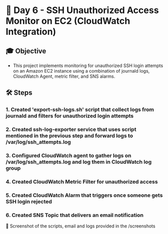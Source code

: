 # 🎯 Day 6 - SSH Unauthorized Access Monitor on EC2 (CloudWatch Integration)

## 🎓 Objective

- This project implements monitoring for unauthorized SSH login attempts on an Amazon EC2 instance using a combination of journald logs, CloudWatch Agent, metric filter, and SNS alarms.

## 🛠️ Steps

### 1. Created 'export-ssh-logs.sh' script that collect logs from journald and filters for unauthorized login attempts
### 2. Created ssh-log-exporter service that uses script mentioned in the previous step and forward logs to /var/log/ssh_attempts.log
### 3. Configured CloudWatch agent to gather logs on /var/log/ssh_attempts.log and log them in CloudWatch log group
### 4. Created CloudWatch Metric Filter for unauthorized access
### 5. Created CloudWatch Alarm that triggers once someone gets SSH login rejected
### 6. Created SNS Topic that delivers an email notification

📸 Screenshot of the scripts, email and logs provided in the /screenshots
